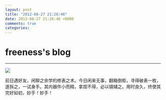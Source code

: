 ```yaml
---
layout: post
title: "2012-08-27 21:26:46"
date: 2012-08-27 21:26:46 +0800
comments: true
categories: 
---
```


# freeness's blog

----------

![](http://okqmqrbgo.bkt.clouddn.com/201208272126461.jpg)

>
前日遇好友，闲聊之余学的修表之术。今日闲来无事，翻箱倒柜，寻得破表一枚，遂拆之，一试身手。其内器件小而精，拿捏不得，必以镊辅之。用时良久，终使其完好如初，妙手！妙手！